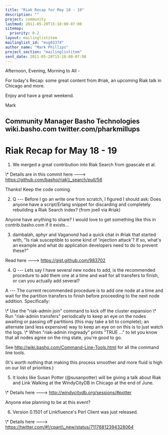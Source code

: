 ```yaml
---
title: "Riak Recap for May 18 - 19"
description: ""
project: community
lastmod: 2011-05-20T15:18:00-07:00
sitemap:
  priority: 0.2
layout: mailinglistitem
mailinglist_id: "msg03374"
author_name: "Mark Phillips"
project_section: "mailinglistitem"
sent_date: 2011-05-20T15:18:00-07:00
---
```



Afternoon, Evening, Morning to All -

For today's Recap: some great content from #riak, an upcoming Riak
talk in Chicago and more.

Enjoy and have a great weekend.

Mark

Community Manager
Basho Technologies
wiki.basho.com
twitter.com/pharkmillups
------------------------------------

Riak Recap for May 18 - 19
=====================

1) We merged a great contribution into Riak Search from gpascale et al.

\\* Details are in this commit here ---&gt;
https://github.com/basho/riak\\_search/pull/56

Thanks! Keep the code coming.

2) Q --- Before I go an write one from scratch, I figured I should
ask: Does anyone have a script/Erlang snippet for discarding and
completely rebuilding a Riak Search index? (from joell via #riak)

Anyone have anything to share? I would love to get something like this
in contrib.basho.com if it exists...

3) dambalah, aphyr and Vaganond had a quick chat in #riak that started
with, "Is riak susceptible to some kind of 'injection attack'?
If so, what's an example and what do application developers need to
do to prevent these?"

Read here ---&gt; https://gist.github.com/983702

4) Q --- Lets say I have several new nodes to add, is the recommended
procedure to add them one at a time and wait for all transfers to
finish, or can you actually add several?

A --- The current recommended procedure is to add one node at a time
and wait for the partition transfers to finish before proceeding to
the next node addition. Specifically:

\\* Use the "riak-admin join" command to kick off the cluster expansion
\\* Run "riak-admin transfers" periodically to keep an eye on the nodes
awaiting or passing off partitions (this may take a bit to complete);
an alternate (and less expensive) way to keep an eye on on this is to
just watch the logs.
\\* When "riak-admin ringready" prints "TRUE ..." to let you know that
all nodes agree on the ring state, you're good to go.

See http://wiki.basho.com/Command-Line-Tools.html for all the command
line tools.

(It's worth nothing that making this process smoother and more fluid
is high on our list of priorities.)

5) It looks like Susan Potter (@susanpotter) will be giving a talk
about Riak and Link Walking at the WindyCityDB in Chicago at the end
of June.

\\* Details here ---&gt; http://windycitydb.org/sessions/#potter

Anyone else planning to be at this event?

6) Version 0.1501 of Linkfluence's Perl Client was just released.

\\* Details here ---&gt; https://twitter.com/#!/cpan\\_new/status/71176812394328064

